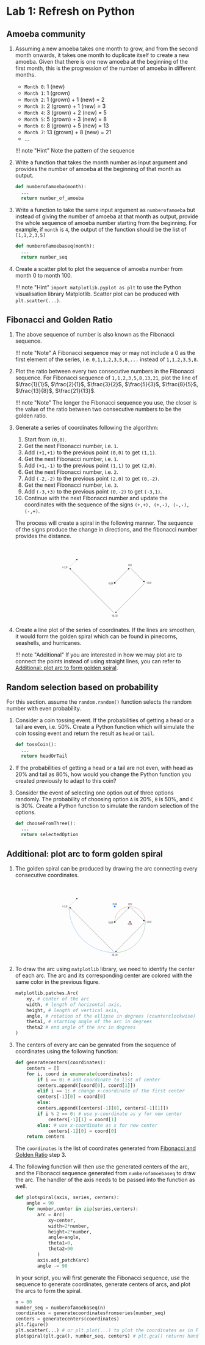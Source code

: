 # Lab 1: Refresh on Python

## Amoeba community

1. Assuming a new amoeba takes one month to grow, and from the second month onwards, it takes one month to duplicate itself to create a new amoeba. Given that there is one new amoeba at the beginning of the first month, this is the progression of the number of amoeba in different months.

    - `Month 0`: 1 (new)
    - `Month 1`: 1 (grown)
    - `Month 2`: 1 (grown) + 1 (new) = 2
    - `Month 3`: 2 (grown) + 1 (new) = 3
    - `Month 4`: 3 (grown) + 2 (new) = 5
    - `Month 5`: 5 (grown) + 3 (new) = 8
    - `Month 6`: 8 (grown) + 5 (new) = 13
    - `Month 7`: 13 (grown) + 8 (new) = 21
    - ...

    !!! note "Hint"
        Note the pattern of the sequence

2. Write a function that takes the month number as input argument and provides the number of amoeba at the beginning of that month as output.

    ```python
    def numberofamoeba(month):
      ...
      return number_of_amoeba
    ```

3. Write a function to take the same input argument as `numberofamoeba` but instead of giving the number of amoeba at that month as output, provide the whole sequence of amoeba number starting from the beginning. For example, if `month` is `4`, the output of the function should be the list of `[1,1,2,3,5]`

    ```python
    def numberofamoebaseq(month):
      ...
      return number_seq
    ```

4. Create a scatter plot to plot the sequence of amoeba number from month 0 to month 100.

    !!! note "Hint"
        `import matplotlib.pyplot as plt` to use the Python visualisation library Matplotlib. Scatter plot can be produced with `plt.scatter(...)`.


## Fibonacci and Golden Ratio

1. The above sequence of number is also known as the Fibonacci sequence.

    !!! note "Note"
        A Fibonacci sequence may or may not include a 0 as the first element of the series, i.e. `0,1,1,2,3,5,8,...` instead of `1,1,2,3,5,8`.

2. Plot the ratio between every two consecutive numbers in the Fibonacci sequence. For Fibonacci sequence of `1,1,2,3,5,8,13,21`, plot the line of $\frac{1}{1}$, $\frac{2}{1}$, $\frac{3}{2}$, $\frac{5}{3}$, $\frac{8}{5}$, $\frac{13}{8}$, $\frac{21}{13}$.

    !!! note "Note"
        The longer the Fibonacci sequence you use, the closer is the value of the ratio between two consecutive numbers to be the golden ratio.


3. Generate a series of coordinates following the algorithm:
    1. Start from `(0,0)`.
    2. Get the next Fibonacci number, i.e. `1`.
    3. Add `(+1,+1)` to the previous point `(0,0)` to get `(1,1)`.
    4. Get the next Fibonacci number, i.e. `1`.
    5. Add `(+1,-1)` to the previous point `(1,1)` to get `(2,0)`.
    6. Get the next Fibonacci number, i.e. `2`.
    7. Add `(-2,-2)` to the previous point `(2,0)` to get `(0,-2)`.
    8. Get the next Fibonacci number, i.e. `3`.
    9. Add `(-3,+3)` to the previous point `(0,-2)` to get `(-3,1)`.
    10. Continue with the next Fibonacci number and update the coordinates with the sequence of the signs `(+,+), (+,-), (-,-), (-,+)`.

    The process will create a spiral in the following manner. The sequence of the signs produce the change in directions, and the fibonacci number provides the distance.
    <div style="text-align:center">
    <svg viewBox="-350 -250 600 500" style="width:50%;max-width:500px">
    <defs>
    <marker
    id="triangle"
    viewBox="0 0 10 10"
    refX="1"
    refY="5"
    markerUnits="strokeWidth"
    markerWidth="10"
    markerHeight="10"
    orient="auto">
    <path d="M 0 0 L 10 5 L 0 10 z" fill="#000" />
    </marker>
    </defs>
    <text x="-10" y="00" text-anchor="end" dominant-baseline="hanging">(0,0)</text>
    <circle cx="0" cy="0" r="5" fill="black" />
    <path d="M 0 0 m 5 -5 l 85 -85" stroke="black" marker-end="url(#triangle)" />
    <text x="100" y="-110" text-anchor="middle" dominant-baseline="auto">(1,1)</text>
    <path d="M 0 0 m 100 -100 m 5 5 l 85 85" stroke="black" marker-end="url(#triangle)" />
    <text x="210" y="0" text-anchor="start" dominant-baseline="middle">(2,0)</text>
    <path d="M 0 0 m 100 -100 m 100 100 m -5 5 l -185 185" stroke="black" marker-end="url(#triangle)" />
    <text x="0" y="210" text-anchor="middle" dominant-baseline="hanging">(0,-2)</text>
    <path d="M 0 0 m 100 -100 m 100 100 m -200 200 m -5 -5 l -285 -285" stroke="black" marker-end="url(#triangle)" />
    <text x="-310" y="-100" text-anchor="end" dominant-baseline="middle">(-3,1)</text>
    <path d="M 0 0 m 100 -100 m 100 100 m -200 200 m -300 -300 m 5 -5 l 45 -45" stroke="black" stroke-dasharray="4" marker-end="url(#triangle)" />
    <!-- <path d="M 0 0 l 100 -100 l 100 100 l -200 200 l -300 -300" stroke="black" fill="transparent" /> -->
    </svg>
    </div>


4. Create a line plot of the series of coordinates. If the lines are smoothen, it would form the golden spiral which can be found in pinecorns, seashells, and hurricanes.

    !!! note "Additional"
        If you are interested in how we may plot arc to connect the points instead of using straight lines, you can refer to [Additional: plot arc to form golden spiral](./#additional-plot-arc-to-form-the-golden-spiral).

## Random selection based on probability

For this section. assume the `random.random()` function selects the random number with even probability.

1. Consider a coin tossing event. If the probabilities of getting a head or a tail are even, i.e. 50%. Create a Python function which will simulate the coin tossing event and return the result as `head` or `tail`.

    ```python
    def tossCoin():
      ...
      return headOrTail
    ```

2. If the probabilities of getting a head or a tail are not even, with head as 20% and tail as 80%, how would you change the Python function you created previously to adapt to this coin?

3. Consider the event of selecting one option out of three options randomly. The probability of choosing option `A` is 20%, `B` is 50%, and  `C` is 30%. Create a Python function to simulate the random selection of the options.

    ```python
    def chooseFromThree():
      ...
      return selectedOption
    ```

## Additional: plot arc to form golden spiral

1. The golden spiral can be produced by drawing the arc connecting every consecutive coordinates.
    <div style="text-align:center">
    <svg viewBox="-350 -250 600 500" style="width:50%;max-width:500px">
    <defs>
    <marker
    id="triangle"
    viewBox="0 0 10 10"
    refX="1"
    refY="5"
    markerUnits="strokeWidth"
    markerWidth="10"
    markerHeight="10"
    orient="auto">
    <path d="M 0 0 L 10 5 L 0 10 z" fill="#000" />
    </marker>
    </defs>
    <text x="-10" y="00" text-anchor="end" dominant-baseline="hanging">(0,0)</text>
    <circle cx="0" cy="0" r="5" fill="black" />
    <path d="M 0 0 m 5 -5 l 85 -85" stroke="black" marker-end="url(#triangle)" />
    <text x="100" y="-110" text-anchor="middle" dominant-baseline="auto">(1,1)</text>
    <path d="M 0 0 m 100 -100 m 5 5 l 85 85" stroke="black" marker-end="url(#triangle)" />
    <text x="210" y="0" text-anchor="start" dominant-baseline="middle">(2,0)</text>
    <path d="M 0 0 m 100 -100 m 100 100 m -5 5 l -185 185" stroke="black" marker-end="url(#triangle)" />
    <text x="0" y="210" text-anchor="middle" dominant-baseline="hanging">(0,-2)</text>
    <path d="M 0 0 m 100 -100 m 100 100 m -200 200 m -5 -5 l -285 -285" stroke="black" marker-end="url(#triangle)" />
    <text x="-310" y="-100" text-anchor="end" dominant-baseline="middle">(-3,1)</text>
    <path d="M 0 0 m 100 -100 m 100 100 m -200 200 m -300 -300 m 5 -5 l 45 -45" stroke="black" stroke-dasharray="4" marker-end="url(#triangle)" />
    <path d="M 0 0 A 100 100 0 0 1 100 -100" stroke="#B71C1C" fill="transparent"/>
    <path d="M 0 0 m 100 -100 A 100 100 0 0 1 200 0" stroke="#B71C1C" fill="transparent"/>
    <circle cx="100" cy="0" r="5" fill="#B71C1C" />
    <text x="100" y="10" text-anchor="middle" dominant-baseline="hanging">(1,0)</text>
    <path d="M 0 0 m 100 -100 m 100 100 A 200 200 0 0 1 0 200" stroke="#007517" fill="transparent"/>
    <circle cx="0" cy="0" r="5" fill="#007517" />
    <path d="M 0 0 m 100 -100 m 100 100 m -200 200 A 300 300 0 0 1 -300 -100" stroke="#0064eb" fill="transparent"/>
    <circle cx="0" cy="-100" r="5" fill="#0064eb" />
    <text x="0" y="-110" text-anchor="middle" dominant-baseline="auto">(1,0)</text>
    </svg>
    </div>

2. To draw the arc using `matplotlib` library, we need to identify the center of each arc. The arc and its corresponding center are colored with the same color in the previous figure. 
    ```python linenums="0"
    matplotlib.patches.Arc(
        xy, # center of the arc
        width, # length of horizontal axis, 
        height, # length of vertical axis, 
        angle, # rotation of the ellipse in degrees (counterclockwise)
        theta1, # starting angle of the arc in degrees
        theta2 # end angle of the arc in degrees
    )
    ```

3. The centers of every arc can be genrated from the sequence of coordinates using the following function:
    ```python title="function generatecenters"
    def generatecenters(coordinates):
        centers = []
        for i, coord in enumerate(coordinates):
            if i == 0: # add coordinate to list of center
            centers.append([coord[0], coord[1]])
            elif i == 1: # change x-coordinate of the first center
            centers[-1][0] = coord[0]
            else:
            centers.append([centers[-1][0], centers[-1][1]])
            if i % 2 == 0: # use y-coordinate as y for new center
                centers[-1][1] = coord[1]
            else: # use x-coordinate as x for new center
                centers[-1][0] = coord[0]
        return centers
    ```
    The `coordinates` is the list of coordinates generated from [Fibonacci and Golden Ratio](./#fibonacci-and-golden-ratio) step 3.

4. The following function will then use the generated centers of the arc, and the Fibonacci sequence generated from `numberofamoebaseq` to draw the arc. The handler of the axis needs to be passed into the function as well.
    ```python title="function plotspiral"
    def plotspiral(axis, series, centers):
        angle = 90
        for number,center in zip(series,centers):
            arc = Arc(
                xy=center, 
                width=2*number, 
                height=2*number, 
                angle=angle,
                theta1=0, 
                theta2=90
            )
            axis.add_patch(arc)
            angle -= 90
    ```

    In your script, you will first generate the Fibonacci sequence, use the sequence to generate coordinates, generate centers of arcs, and plot the arcs to form the spiral.

    ```python
    n = 80
    number_seq = numberofamoebaseq(n)
    coordinates = generatecoordinatesfromseries(number_seq)
    centers = generatecenters(coordinates)
    plt.figure()
    plt.scatter(...) # or plt.plot(...) to plot the coordinates as in Fibonacci and Golden Ratio step 4
    plotspiral(plt.gca(), number_seq, centers) # plt.gca() returns handle of the current axis
    ```